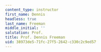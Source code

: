```yaml
---
content_type: instructor
first_name: Dennis
headless: true
last_name: Freeman
middle_initial: ''
salutation: Prof.
title: Prof. Dennis Freeman
uid: 38973de5-71fc-27f5-2642-c330c2c9ed57
---
```

